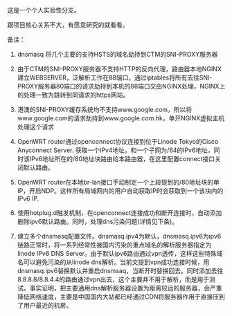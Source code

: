 这是一个个人实验性分支。

跟项目核心关系不大，有愿意研究的就看看。


备注：


1. dnsmasq 将几个主要的支持HSTS的域名劫持到CTM的SNI-PROXY服务器

2. 由于CTM的SNI-PROXY服务器不支持HTTP的反向代理，路由器本地NGINX建立WEBSERVER，泛解析工作在88端口，通过iptables将所有去往SNI-PROXY服务器80端口的请求劫持到本机的88端口交由NGINX处理，NGINX上的处理一致为跳转到同请求的https网站。

3. 港澳的SNI-PROXY缓存系统均不支持www.google.com，所以将www.google.com的请求劫持到www.google.com.hk，单开NGINX虚拟主机处理这个请求

4. OpenWRT router通过openconnect协议连接到位于Linode Tokyo的Cisco Anyconnect Server. 获取一个IPv4地址，和一个子网为/64的IPv6地址，同时该IPv6地址所在的/80地址块路由给本路由器，在这里配置connect接口关闭默认路由。

5. OpenWRT router在本地br-lan接口手动制定一个上段提到的/80地址块的单IP，开启NDP。这样所有局域网内的用户自动获取IP时会获取到一个该块内的IPv6 IP.

6. 使用hotplug.d触发机制，在openconnect连接成功和断开连接时，自动添加删除ipv6默认路由。同时，处理dns污染问题(详情见下条)。

7. 建立多个dnsmasq配置文件。dnsmasq.ipv4为默认，dnsmasq.ipv6为ipv6链路正常时，将一系列经常性被国内污染的重点域名的解析服务器指定为linode IPv6 DNS Server。由于默认ipv6路由通过vpn透传，这样这些特殊域名可以避免污染的从linode dns解析。当前文提到vpn成功连接时候，用dnsmasq.ipv6替换默认并重启dnsmsaq，当断开时替换回去。同时添加去往8.8.8.8/8.8.4.4的路由通过vpn出去，这个主要并不用于解析，而是用于测试。事实证明，把主要通用dns解析服务器设置为距离较远的服务器，会严重降低网络速度，主要是中国国内大站都已经通过CDN将服务器作用于直接压到了用户最近的机房。
